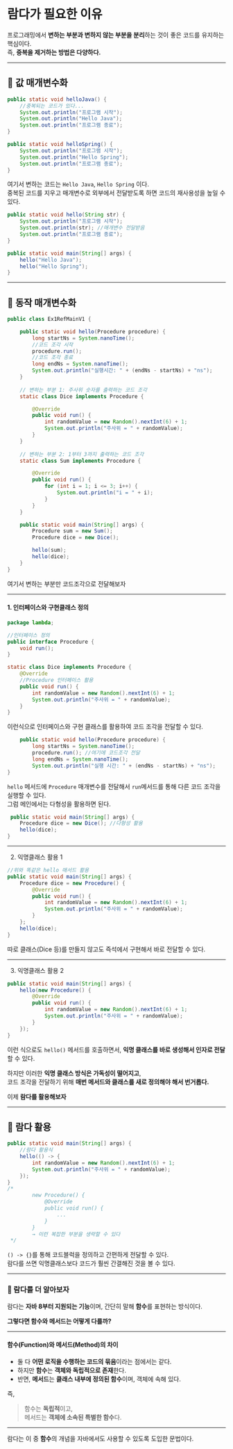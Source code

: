 # 람다가 필요한 이유

프로그래밍에서 **변하는 부분과 변하지 않는 부분을 분리**하는 것이 좋은 코드를 유지하는 핵심이다.  
즉, **중복을 제거하는 방법은 다양하다.**

---

## 📌 값 매개변수화

```java
public static void helloJava() {
    //중복되는 코드가 있다...
    System.out.println("프로그램 시작");
    System.out.println("Hello Java");
    System.out.println("프로그램 종료");
}

public static void helloSpring() {
    System.out.println("프로그램 시작");
    System.out.println("Hello Spring");
    System.out.println("프로그램 종료");
}
```

여기서 변하는 코드는 `Hello Java`, `Hello Spring` 이다. </br>
중복된 코드를 지우고 매개변수로 외부에서 전달받도록 하면
코드의 재사용성을 높일 수 있다.

```java
public static void hello(String str) {
    System.out.println("프로그램 시작");
    System.out.println(str); //매개변수 전달받음
    System.out.println("프로그램 종료");
}

public static void main(String[] args) {
    hello("Hello Java");
    hello("Hello Spring");
}
```

---


## 📌 동작 매개변수화

```java
public class Ex1RefMainV1 {

    public static void hello(Procedure procedure) {
        long startNs = System.nanoTime();
        //코드 조각 시작
        procedure.run();
        //코드 조각 종료
        long endNs = System.nanoTime();
        System.out.println("실행시간: " + (endNs - startNs) + "ns");
    }
    
    // 변하는 부분 1: 주사위 숫자를 출력하는 코드 조각
    static class Dice implements Procedure {

        @Override
        public void run() {
            int randomValue = new Random().nextInt(6) + 1;
            System.out.println("주사위 = " + randomValue);
        }
    }
    
    // 변하는 부분 2: 1부터 3까지 출력하는 코드 조각
    static class Sum implements Procedure {

        @Override
        public void run() {
            for (int i = 1; i <= 3; i++) {
                System.out.println("i = " + i);
            }
        }
    }

    public static void main(String[] args) {
        Procedure sum = new Sum();
        Procedure dice = new Dice();

        hello(sum);
        hello(dice);
    }
}
```

여기서 변하는 부분만 코드조각으로 전달해보자

---

#### 1. 인터페이스와 구현클래스 정의

```java
package lambda;

//인터페이스 정의
public interface Procedure {
    void run();
}
```

```java
static class Dice implements Procedure {
    @Override
    //Procedure 인터페이스 활용
    public void run() {
        int randomValue = new Random().nextInt(6) + 1;
        System.out.println("주사위 = " + randomValue);
    }
}
```

이런식으로 인터페이스와 구현 클래스를 활용하여 코드 조각을 전달할 수 있다.

```java
    public static void hello(Procedure procedure) {
        long startNs = System.nanoTime();
        procedure.run(); //여기에 코드조각 전달
        long endNs = System.nanoTime();
        System.out.println("실행 시간: " + (endNs - startNs) + "ns");
}
```

`hello` 메서드에 `Procedure` 매개변수를 전달해서 `run`메서드를 통해 다른 코드 조각을 실행할 수 있다.</br>
그럼 메인에서는 다형성을 활용하면 된다.

```java
 public static void main(String[] args) {
    Procedure dice = new Dice(); //다형성 활용
    hello(dice);
}
```
---

2. 익명클래스 활용 1

```java
//위와 똑같은 hello 매서드 활용 
public static void main(String[] args) {
    Procedure dice = new Procedure() {
        @Override
        public void run() {
            int randomValue = new Random().nextInt(6) + 1;
            System.out.println("주사위 = " + randomValue);
        }
    };
    hello(dice);
}
```

따로 클래스(Dice 등)를 만들지 않고도 즉석에서 구현해서 바로 전달할 수 있다.

---

3. 익명클래스 활용 2

```java
public static void main(String[] args) {
    hello(new Procedure() {
        @Override
        public void run() {
            int randomValue = new Random().nextInt(6) + 1;
            System.out.println("주사위 = " + randomValue);
        }
    });
}
```
이런 식으로도 `hello()` 메서드를 호출하면서, **익명 클래스를 바로 생성해서 인자로 전달**할 수 있다.

하지만 이러한 **익명 클래스 방식은 가독성이 떨어지고**,  
코드 조각을 전달하기 위해 **매번 메서드와 클래스를 새로 정의해야 해서 번거롭다.**

이제 **람다를 활용해보자**

---

## 📌 람다 활용
```java
public static void main(String[] args) {
    //람다 활용식
    hello(() -> {
        int randomValue = new Random().nextInt(6) + 1;
        System.out.println("주사위 = " + randomValue);
    });
}
/*
        new Procedure() {
            @Override
            public void run() {
                ...
            }
        }
        → 이런 복잡한 부분을 생략할 수 있다
 */
```
`() -> {}`를 통해 코드블럭을 정의하고 간편하게 전달할 수 있다.</br>
람다를 쓰면 익명클래스보다 코드가 훨씬 간결해진 것을 볼 수 있다.

---

### 🎯 람다를 더 알아보자

람다는 **자바 8부터 지원되는 기능**이며, 간단히 말해 **함수**를 표현하는 방식이다.

**그렇다면 함수와 메서드는 어떻게 다를까?**

---

#### 함수(Function)와 메서드(Method)의 차이

- 둘 다 **어떤 로직을 수행하는 코드의 묶음**이라는 점에서는 같다.
- 하지만 **함수**는 **객체와 독립적으로 존재**한다.
- 반면, **메서드**는 **클래스 내부에 정의된 함수**이며, 객체에 속해 있다.

즉,
> 함수는 **독립적**이고,  
> 메서드는 **객체에 소속된 특별한 함수**다.

---

람다는 이 중 **함수**의 개념을 자바에서도 사용할 수 있도록 도입한 문법이다.




